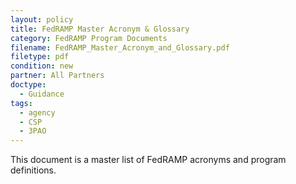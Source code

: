 ```yaml
---
layout: policy   
title: FedRAMP Master Acronym & Glossary
category: FedRAMP Program Documents
filename: FedRAMP_Master_Acronym_and_Glossary.pdf
filetype: pdf
condition: new
partner: All Partners
doctype:
  - Guidance
tags:
  - agency
  - CSP
  - 3PAO
---
```

This document is a master list of FedRAMP acronyms and program definitions.
